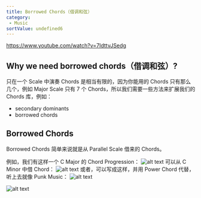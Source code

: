 ```yaml
---
title: Borrowed Chords（借调和弦）
category:
 - Music
sortValue: undefined6
---
```


https://www.youtube.com/watch?v=7IdttvJSedg

## Why we need borrowed chords（借调和弦）?

只在一个 Scale 中演奏 Chords 是相当有限的，因为你能用的 Chords 只有那么几个，例如 Major Scale 只有 7 个 Chords，所以我们需要一些方法来扩展我们的 Chords 库，例如：

- secondary dominants
- borrowed chords

## Borrowed Chords

Borrowed Chords 简单来说就是从 Parallel Scale 借来的 Chords。

例如，我们有这样一个 C Major 的 Chord Progression：
![alt text](image.png)
可以从 C Minor 中借 Chord：
![alt text](image-1.png)
或者，可以写成这样，并用 Power Chord 代替，听上去就像 Punk Music：
![alt text](image-2.png)

![alt text](image-3.png)
